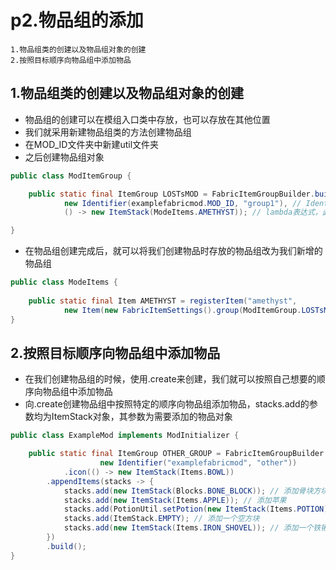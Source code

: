 # p2.物品组的添加

    1.物品组类的创建以及物品组对象的创建
    2.按照目标顺序向物品组中添加物品

## 1.物品组类的创建以及物品组对象的创建
- 物品组的创建可以在模组入口类中存放，也可以存放在其他位置
- 我们就采用新建物品组类的方法创建物品组
- 在MOD_ID文件夹中新建util文件夹
- 之后创建物品组对象
```java
public class ModItemGroup {

    public static final ItemGroup LOSTsMOD = FabricItemGroupBuilder.build( // 使用.build来创建物品组
            new Identifier(examplefabricmod.MOD_ID, "group1"), // Identifier依旧需要两个参数
            () -> new ItemStack(ModeItems.AMETHYST)); // lambda表达式，此处使用我们新增物品当作该物品组的图标

}
```
- 在物品组创建完成后，就可以将我们创建物品时存放的物品组改为我们新增的物品组
```java
public class ModeItems {
    
    public static final Item AMETHYST = registerItem("amethyst",
            new Item(new FabricItemSettings().group(ModItemGroup.LOSTsMOD).maxCount(64)));
}
```

## 2.按照目标顺序向物品组中添加物品
- 在我们创建物品组的时候，使用.create来创建，我们就可以按照自己想要的顺序向物品组中添加物品
- 向.create创建物品组中按照特定的顺序向物品组添加物品，stacks.add的参数均为ItemStack对象，其参数为需要添加的物品对象
```java
public class ExampleMod implements ModInitializer {

    public static final ItemGroup OTHER_GROUP = FabricItemGroupBuilder.create(
                    new Identifier("examplefabricmod", "other"))
            .icon(() -> new ItemStack(Items.BOWL))
		.appendItems(stacks -> {
			stacks.add(new ItemStack(Blocks.BONE_BLOCK)); // 添加骨块方块
			stacks.add(new ItemStack(Items.APPLE)); // 添加苹果
			stacks.add(PotionUtil.setPotion(new ItemStack(Items.POTION), Potions.WATER)); // 添加一个装满水的水瓶
			stacks.add(ItemStack.EMPTY); // 添加一个空方块
			stacks.add(new ItemStack(Items.IRON_SHOVEL)); // 添加一个铁锹
		})
		.build();
}
```
